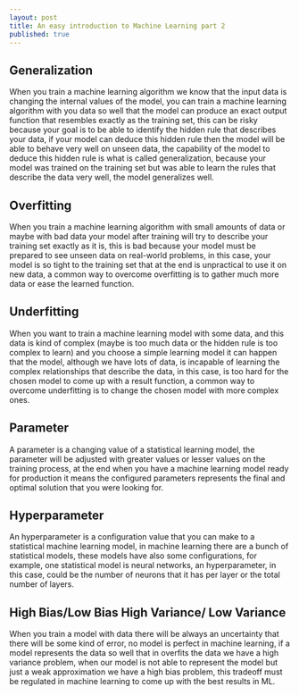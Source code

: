 ```yaml
---
layout: post
title: An easy introduction to Machine Learning part 2
published: true
---
```


## Generalization
When you train a machine learning algorithm we know that the input data is changing the internal values of the model, you can train a machine learning algorithm with you data so well that the model can produce an exact output function that resembles exactly as the training set, this can be risky because your goal is to be able to identify the hidden rule that describes your data, if your model can deduce this hidden rule then the model will be able to behave very well on unseen data, the capability of the model to deduce this hidden rule is what is called generalization, because your model was trained on the training set but was able to learn the rules that describe the data very well, the model generalizes well.

## Overfitting
When you train a machine learning algorithm with small amounts of data or maybe with bad data your model after training will try to describe your training set exactly as it is, this is bad because your model must be prepared to see unseen data on real-world problems, in this case, your model is so tight to the training set that at the end is unpractical to use it on new data, a common way to overcome overfitting is to gather much more data or ease the learned function. 

## Underfitting
When you want to train a machine learning model with some data, and this data is kind of complex (maybe is too much data or the hidden rule is too complex to learn) and you choose a simple learning model it can happen that the model, although we have lots of data, is incapable of learning the complex relationships that describe the data, in this case, is too hard for the chosen model to come up with a result function, a common way to overcome underfitting is to change the chosen model with more complex ones.

## Parameter
A parameter is a changing value of a statistical learning model, the parameter will be adjusted with greater values or lesser values on the training process, at the end when you have a machine learning model ready for production it means the configured parameters represents the final and optimal solution that you were looking for.

## Hyperparameter
An hyperparameter is a configuration value that you can make to a statistical machine learning model, in machine learning there are a bunch of statistical models, these models have also some configurations, for example, one statistical model is neural networks, an hyperparameter, in this case, could be the number of neurons that it has per layer or the total number of layers.

## High Bias/Low Bias High Variance/ Low Variance
When you train a model with data there will be always an uncertainty that there will be some kind of error, no model is perfect in machine learning, if a model represents the data so well that in overfits the data we have a high variance problem, when our model is not able to represent the model but just a weak approximation we have a high bias problem, this tradeoff must be regulated in machine learning to come up with the best results in ML.
